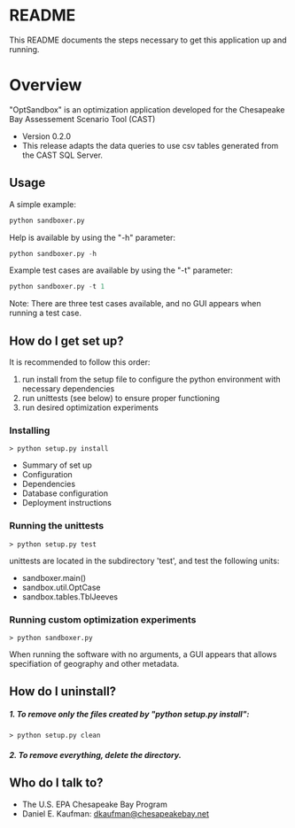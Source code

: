 # README #

This README documents the steps necessary to get this application
up and running.

# Overview
"OptSandbox" is an optimization application developed for
the Chesapeake Bay Assessement Scenario Tool (CAST)

* Version 0.2.0
* This release adapts the data queries to use csv tables
    generated from the CAST SQL Server.

## Usage

A simple example:

```python
python sandboxer.py
```

Help is available by using the "-h" parameter:

```python
python sandboxer.py -h
```

Example test cases are available by using the "-t" parameter:

```python
python sandboxer.py -t 1
```

Note:
There are three test cases available, and
no GUI appears when running a test case.

## How do I get set up?

It is recommended to follow this order:
1) run install from the setup file to configure
the python environment with necessary dependencies
2) run unittests (see below) to ensure proper functioning
3) run desired optimization experiments

### Installing

    > python setup.py install


* Summary of set up
* Configuration
* Dependencies
* Database configuration
* Deployment instructions

### Running the unittests

    > python setup.py test

unittests are located in the subdirectory 'test', and test the following units:
* sandboxer.main()
* sandbox.util.OptCase
* sandbox.tables.TblJeeves

### Running custom optimization experiments

    > python sandboxer.py

When running the software with no arguments,
a GUI appears that allows specifiation of geography and other metadata.

## How do I uninstall?

##### 1. To remove only the files created by "python setup.py install":

    > python setup.py clean

##### 2. To remove everything, delete the directory.

## Who do I talk to? ###

* The U.S. EPA Chesapeake Bay Program
* Daniel E. Kaufman: dkaufman@chesapeakebay.net